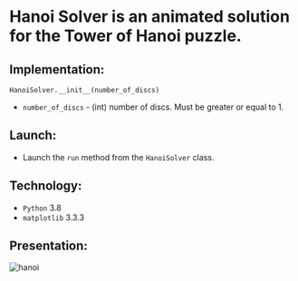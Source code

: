# Hanoi Solver is an animated solution for the Tower of Hanoi puzzle.

## Implementation:
```HanoiSolver.__init__(number_of_discs)```
* ```number_of_discs``` - (int) number of discs. Must be greater or equal to 1.

## Launch:
* Launch the ```run``` method from the ```HanoiSolver``` class.

## Technology:
* ```Python``` 3.8
* ```matplotlib``` 3.3.3

## Presentation:
![hanoi](https://user-images.githubusercontent.com/71539614/105649836-f5bda180-5eb1-11eb-978c-8efe95531ebc.gif)
